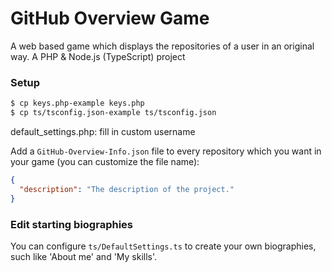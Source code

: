# GitHub Overview Game
A web based game which displays the repositories of a user in an original way.
A PHP & Node.js (TypeScript) project
### Setup
```sh
$ cp keys.php-example keys.php
$ cp ts/tsconfig.json-example ts/tsconfig.json
```
default_settings.php: fill in custom username

Add a `GitHub-Overview-Info.json` file to every repository which you want in your game (you can customize the file name):
```json
{
  "description": "The description of the project."
}
```
### Edit starting biographies
You can configure `ts/DefaultSettings.ts` to create your own biographies, such like 'About me' and 'My skills'.
